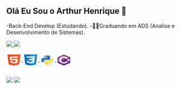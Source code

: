 ## Olá Eu Sou o Arthur Henrique 🫡
-Back-End Develop (Estudando). 
-🧑‍🎓Graduando em ADS (Analise e Desenvolvimento de Sistemas).

 <div>
  <a href="https://github.com/4rthurhr">
  <img height="180em" src="https://github-readme-stats.vercel.app/api?username=4rthurhr&show_icons=true&theme=dark&include_all_commits=true&count_private=true"/>
  <img height="180em" src="https://github-readme-stats.vercel.app/api/top-langs/?username=4rthurhr&layout=compact&langs_count=16&theme=dark"/>
</div>
<div style="display: inline_block"><br>
  <img align="center" alt="Arthur-HTML" height="30" width="40" src="https://raw.githubusercontent.com/devicons/devicon/master/icons/html5/html5-original.svg">
  <img align="center" alt="Arthur-CSS" height="30" width="40" src="https://raw.githubusercontent.com/devicons/devicon/master/icons/css3/css3-original.svg">
  <img align="center" alt="Arthur-Python" height="30" width="40" src="https://raw.githubusercontent.com/devicons/devicon/master/icons/python/python-original.svg">
  <img align="center" alt="Arthur-Csharp" height="30" width="40" src="https://raw.githubusercontent.com/devicons/devicon/master/icons/csharp/csharp-original.svg">
</div>
  
 ##

<div> 
  <a href="https://www.instagram.com/arthur__henr1que?igsh=bGhxMXkyOHprdWpn" target="_blank"><img src="https://img.shields.io/badge/-Instagram-%23E4405F?style=for-the-badge&logo=instagram&logoColor=white" target="_blank"></a>
  <a href="https://www.linkedin.com/in/arthur-henrique-01332126b?utm_source=share&utm_campaign=share_via&utm_content=profile&utm_medium=android_app" target="_blank"><img src="https://img.shields.io/badge/-LinkedIn-%230077B5?style=for-the-badge&logo=linkedin&logoColor=white" target="_blank"></a>  
</div>
